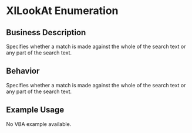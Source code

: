 # XlLookAt Enumeration

## Business Description
Specifies whether a match is made against the whole of the search text or any part of the search text.

## Behavior
Specifies whether a match is made against the whole of the search text or any part of the search text.

## Example Usage
No VBA example available.